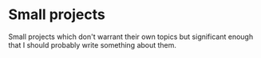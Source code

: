 <!--
title: Small projects
slug: small-projects
published: true
-->
# Small projects
Small projects which don't warrant their own topics but significant enough that I should probably write something about them.
